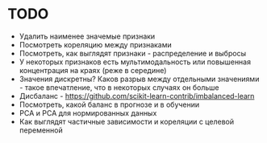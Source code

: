 # TODO

* Удалить наименее значемые признаки
* Посмотреть кореляцию между признаками
* Посмотреть, как выглядят признаки - распределение и выбросы
* У некоторых признаков есть мультимодальность или повышенная концентрация на краях (реже в середине)
* Значения дискретны? Каков разрыв между отдельными значениями - такое впечатление, что в некоторых случаях он больше
* Дисбаланс - https://github.com/scikit-learn-contrib/imbalanced-learn
* Посмотреть, какой баланс в прогнозе и в обучении
* PCA и PCA для нормированных данных
* Как выглядят частичные зависимости и кореляции с целевой переменной
